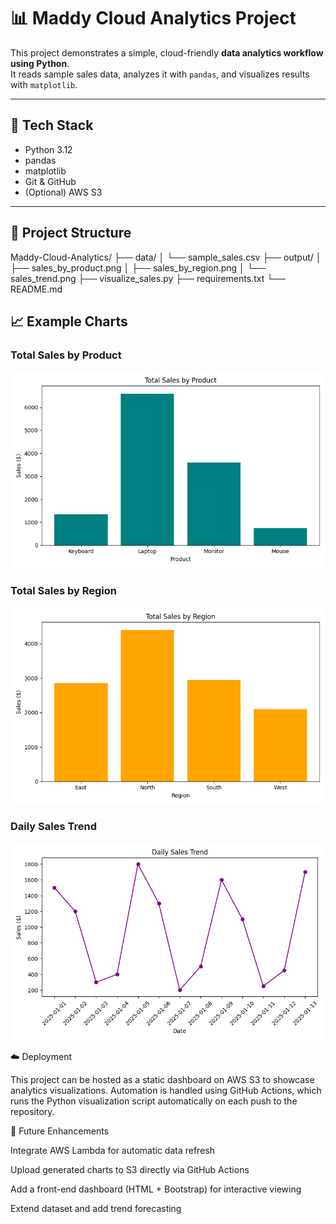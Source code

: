 # 📊 Maddy Cloud Analytics Project

This project demonstrates a simple, cloud-friendly **data analytics workflow using Python**.  
It reads sample sales data, analyzes it with `pandas`, and visualizes results with `matplotlib`.

---

## 🧰 Tech Stack
- Python 3.12
- pandas
- matplotlib
- Git & GitHub
- (Optional) AWS S3

---

## 📂 Project Structure
Maddy-Cloud-Analytics/
├── data/
│ └── sample_sales.csv
├── output/
│ ├── sales_by_product.png
│ ├── sales_by_region.png
│ └── sales_trend.png
├── visualize_sales.py
├── requirements.txt
└── README.md

## 📈 Example Charts

### Total Sales by Product
![Sales by Product](output/sales_by_product.png)

### Total Sales by Region
![Sales by Region](output/sales_by_region.png)

### Daily Sales Trend
![Sales Trend](output/sales_trend.png)

☁️ Deployment

This project can be hosted as a static dashboard on AWS S3 to showcase analytics visualizations.
Automation is handled using GitHub Actions, which runs the Python visualization script automatically on each push to the repository.

🚀 Future Enhancements

Integrate AWS Lambda for automatic data refresh

Upload generated charts to S3 directly via GitHub Actions

Add a front-end dashboard (HTML + Bootstrap) for interactive viewing

Extend dataset and add trend forecasting


